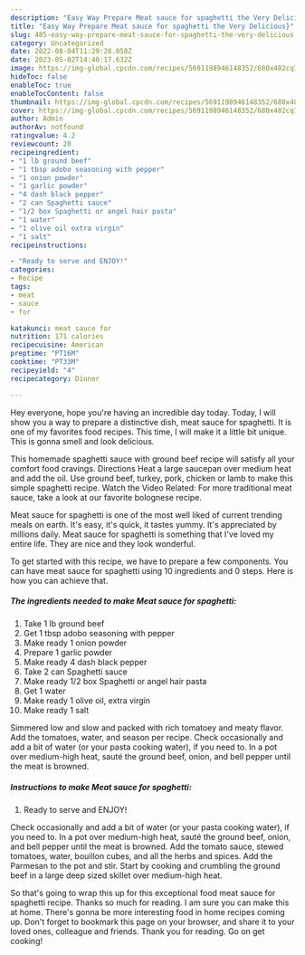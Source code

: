 ```yaml
---
description: "Easy Way Prepare Meat sauce for spaghetti the Very Delicious}"
title: "Easy Way Prepare Meat sauce for spaghetti the Very Delicious}"
slug: 485-easy-way-prepare-meat-sauce-for-spaghetti-the-very-delicious
category: Uncategorized
date: 2022-08-04T11:29:28.058Z
date: 2023-05-02T14:40:17.632Z
image: https://img-global.cpcdn.com/recipes/5691198946148352/680x482cq70/meat-sauce-for-spaghetti-recipe-main-photo.jpg
hideToc: false
enableToc: true
enableTocContent: false
thumbnail: https://img-global.cpcdn.com/recipes/5691198946148352/680x482cq70/meat-sauce-for-spaghetti-recipe-main-photo.jpg
cover: https://img-global.cpcdn.com/recipes/5691198946148352/680x482cq70/meat-sauce-for-spaghetti-recipe-main-photo.jpg
author: Admin
authorAv: notfound
ratingvalue: 4.2
reviewcount: 20
recipeingredient:
- "1 lb ground beef"
- "1 tbsp adobo seasoning with pepper"
- "1 onion powder"
- "1 garlic powder"
- "4 dash black pepper"
- "2 can Spaghetti sauce"
- "1/2 box Spaghetti or angel hair pasta"
- "1 water"
- "1 olive oil extra virgin"
- "1 salt"
recipeinstructions:

- "Ready to serve and ENJOY!"
categories:
- Recipe
tags:
- meat
- sauce
- for

katakunci: meat sauce for 
nutrition: 171 calories
recipecuisine: American
preptime: "PT16M"
cooktime: "PT33M"
recipeyield: "4"
recipecategory: Dinner

---
```



Hey everyone, hope you're having an incredible day today. Today, I will show you a way to prepare a distinctive dish, meat sauce for spaghetti. It is one of my favorites food recipes. This time, I will make it a little bit unique. This is gonna smell and look delicious.

This homemade spaghetti sauce with ground beef recipe will satisfy all your comfort food cravings. Directions Heat a large saucepan over medium heat and add the oil. Use ground beef, turkey, pork, chicken or lamb to make this simple spaghetti recipe. Watch the Video Related: For more traditional meat sauce, take a look at our favorite bolognese recipe.

Meat sauce for spaghetti is one of the most well liked of current trending meals on earth. It's easy, it's quick, it tastes yummy. It's appreciated by millions daily. Meat sauce for spaghetti is something that I've loved my entire life. They are nice and they look wonderful.


To get started with this recipe, we have to prepare a few components. You can have meat sauce for spaghetti using 10 ingredients and 0 steps. Here is how you can achieve that.

<!--inarticleads1-->

##### The ingredients needed to make Meat sauce for spaghetti:

1. Take 1 lb ground beef
1. Get 1 tbsp adobo seasoning with pepper
1. Make ready 1 onion powder
1. Prepare 1 garlic powder
1. Make ready 4 dash black pepper
1. Take 2 can Spaghetti sauce
1. Make ready 1/2 box Spaghetti or angel hair pasta
1. Get 1 water
1. Make ready 1 olive oil, extra virgin
1. Make ready 1 salt


Simmered low and slow and packed with rich tomatoey and meaty flavor. Add the tomatoes, water, and season per recipe. Check occasionally and add a bit of water (or your pasta cooking water), if you need to. In a pot over medium-high heat, sauté the ground beef, onion, and bell pepper until the meat is browned. 

<!--inarticleads2-->

##### Instructions to make Meat sauce for spaghetti:


1. Ready to serve and ENJOY!

Check occasionally and add a bit of water (or your pasta cooking water), if you need to. In a pot over medium-high heat, sauté the ground beef, onion, and bell pepper until the meat is browned. Add the tomato sauce, stewed tomatoes, water, bouillon cubes, and all the herbs and spices. Add the Parmesan to the pot and stir. Start by cooking and crumbling the ground beef in a large deep sized skillet over medium-high heat. 

So that's going to wrap this up for this exceptional food meat sauce for spaghetti recipe. Thanks so much for reading. I am sure you can make this at home. There's gonna be more interesting food in home recipes coming up. Don't forget to bookmark this page on your browser, and share it to your loved ones, colleague and friends. Thank you for reading. Go on get cooking!
